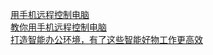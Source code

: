   
[用手机远程控制电脑](http://www.dianyue.me/archives/471/4zqse5ec000obxwu/)  
[教你用手机远程控制电脑](http://www.dianyue.me/archives/610/8vel7la751vsnof1/)  
[打造智能办公环境，有了这些智能好物工作更高效](http://www.dianyue.me/archives/797/ifs6tzn7ctrijbud/)
